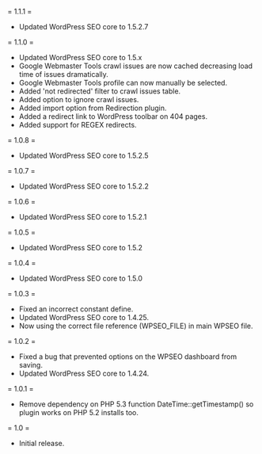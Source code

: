 = 1.1.1 =

* Updated WordPress SEO core to 1.5.2.7

= 1.1.0 =

* Updated WordPress SEO core to 1.5.x
* Google Webmaster Tools crawl issues are now cached decreasing load time of issues dramatically.
* Google Webmaster Tools profile can now manually be selected.
* Added 'not redirected' filter to crawl issues table.
* Added option to ignore crawl issues.
* Added import option from Redirection plugin.
* Added a redirect link to WordPress toolbar on 404 pages.
* Added support for REGEX redirects.

= 1.0.8 =

* Updated WordPress SEO core to 1.5.2.5

= 1.0.7 =

* Updated WordPress SEO core to 1.5.2.2

= 1.0.6 =

* Updated WordPress SEO core to 1.5.2.1

= 1.0.5 =

* Updated WordPress SEO core to 1.5.2

= 1.0.4 =

* Updated WordPress SEO core to 1.5.0

= 1.0.3 =

* Fixed an incorrect constant define.
* Updated WordPress SEO core to 1.4.25.
* Now using the correct file reference (WPSEO_FILE) in main WPSEO file.

= 1.0.2 =

* Fixed a bug that prevented options on the WPSEO dashboard from saving.
* Updated WordPress SEO core to 1.4.24.

= 1.0.1 =

* Remove dependency on PHP 5.3 function DateTime::getTimestamp() so plugin works on PHP 5.2 installs too.

= 1.0 =

* Initial release.
